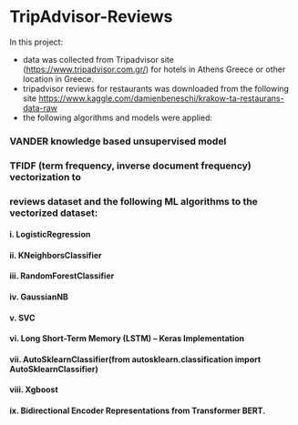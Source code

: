 # TripAdvisor-Reviews

In this project:

* data was collected from Tripadvisor site (https://www.tripadvisor.com.gr/) for hotels in 
Athens Greece or other location in Greece.
*  tripadvisor reviews for restaurants was downloaded from the following site
https://www.kaggle.com/damienbeneschi/krakow-ta-restaurans-data-raw 
* the following algorithms and models were applied:

###  VANDER knowledge based unsupervised model

###  TFIDF (term frequency, inverse document frequency) vectorization to 

### reviews dataset and the following ML algorithms to the vectorized dataset:

#### i. LogisticRegression

#### ii. KNeighborsClassifier

#### iii. RandomForestClassifier

#### iv. GaussianNB

#### v. SVC

#### vi. Long Short-Term Memory (LSTM) – Keras Implementation

#### vii. AutoSklearnClassifier(from autosklearn.classification import AutoSklearnClassifier)

#### viii. Xgboost

#### ix.  Bidirectional Encoder Representations from Transformer BERT.

